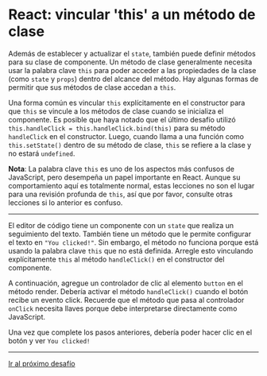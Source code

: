 # React: vincular 'this' a un método de clase

Además de establecer y actualizar el `state`, también puede definir métodos para su clase de componente. Un método de clase generalmente necesita usar la palabra clave `this` para poder acceder a las propiedades de la clase (como `state` y `props`) dentro del alcance del método. Hay algunas formas de permitir que sus métodos de clase accedan a `this`.

Una forma común es vincular `this` explícitamente en el constructor para que `this` se vincule a los métodos de clase cuando se inicializa el componente. Es posible que haya notado que el último desafío utilizó `this.handleClick = this.handleClick.bind(this)` para su método `handleClick` en el constructor. Luego, cuando llama a una función como `this.setState()` dentro de su método de clase, `this` se refiere a la clase y no estará `undefined`.

**Nota**: La palabra clave `this` es uno de los aspectos más confusos de JavaScript, pero desempeña un papel importante en React. Aunque su comportamiento aquí es totalmente normal, estas lecciones no son el lugar para una revisión profunda de `this`, así que por favor, consulte otras lecciones si lo anterior es confuso.

---

El editor de código tiene un componente con un `state` que realiza un seguimiento del texto. También tiene un método que le permite configurar el texto en `"You clicked!"`. Sin embargo, el método no funciona porque está usando la palabra clave `this` que no está definida. Arregle esto vinculando explícitamente `this` al método `handleClick()` en el constructor del componente.

A continuación, agregue un controlador de clic al elemento `button` en el método render. Debería activar el método `handleClick()` cuando el botón recibe un evento click. Recuerde que el método que pasa al controlador `onClick` necesita llaves porque debe interpretarse directamente como JavaScript.

Una vez que complete los pasos anteriores, debería poder hacer clic en el botón y ver `You clicked!`

---

[Ir al próximo desafío](https://github.com/sebastiantorres86/react-practice/tree/master/Practica/26/my-app)
